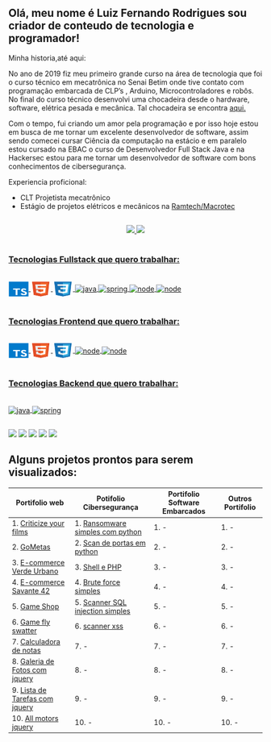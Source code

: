 ## Olá, meu nome é Luiz Fernando Rodrigues sou criador de conteudo de tecnologia e programador!

 

<div>
 <p> Minha historia,até aqui: </p>
 <p>  No ano de 2019 fiz meu primeiro grande curso na área de tecnologia que foi o curso técnico em mecatrônica no Senai Betim  onde tive contato com programação embarcada de CLP’s , Arduino, Microcontroladores  e robôs. No final do  curso técnico desenvolvi uma chocadeira desde o hardware, software, elétrica pesada e mecânica. Tal chocadeira se encontra <a href = "https://www.linkedin.com/posts/luiz-fernando-rodrigues-24bb01167_solidworks-mecatraeknica-mecanica-activity-6717535269161197568-We6f?utm_source=linkedin_share&utm_medium=member_desktop_web"> aqui. </a> </p>
<p>  Com o tempo, fui criando um amor pela programação e por isso hoje estou em busca de me tornar um  excelente desenvolvedor de software, assim sendo comecei cursar Ciência da computação na estácio e  em paralelo estou cursado na EBAC o curso de Desenvolvedor Full Stack Java   e na Hackersec  estou  para me tornar um desenvolvedor de software com bons conhecimentos de cibersegurança.<p>
  <p>Experiencia proficional:</p>
  <ul>
    <li>CLT Projetista mecatrônico</li>
    <li>Estágio de projetos elétricos e mecânicos na <a href="https://macrotec.ind.br/" target="_blank">Ramtech/Macrotec</a></li>
  </ul>

</div>

##
<div align="center">
  <a href="https://github.com/LuizFernandoDeveloper">
  <img height="180em" src="https://github-readme-stats.vercel.app/api?username=LuizFernandoDeveloper&show_icons=true&theme=dark&include_all_commits=true&count_private=true"/>
  <img height="180em" src="https://github-readme-stats.vercel.app/api/top-langs/?username=LuizFernandoDeveloper&layout=compact&langs_count=7&theme=dark"/>
</div>
 
 #
 ### Tecnologias Fullstack que quero trabalhar: 
 
<div style="display: inline_block"><br>
    <img align="center" alt="ts" height="30" width="40" src="https://raw.githubusercontent.com/devicons/devicon/master/icons/typescript/typescript-plain.svg">
    <img align="center" alt="HTML" height="30" width="40" src="https://raw.githubusercontent.com/devicons/devicon/master/icons/html5/html5-original.svg">
    <img align="center" alt="CSS" height="30" width="40" src="https://raw.githubusercontent.com/devicons/devicon/master/icons/css3/css3-original.svg">
    <img align="center" alt="java" height="30" width="40" src="https://icongr.am/devicon/java-original.svg?size=148&color=currentColor">
    <img align="center" alt="spring" height="30" width="40" src="https://cdn.jsdelivr.net/gh/devicons/devicon/icons/spring/spring-original.svg">
    <img align="center" alt="node" height="30" width="40" src="https://cdn.jsdelivr.net/gh/devicons/devicon/icons/nodejs/nodejs-plain.svg">
    <img align="center" alt="node" height="30" width="40" src="https://cdn.jsdelivr.net/gh/devicons/devicon/icons/angularjs/angularjs-original.svg">
</div>
 
#
### Tecnologias Frontend que quero trabalhar: 
 
<div style="display: inline_block"><br>
    <img align="center" alt="ts" height="30" width="40" src="https://raw.githubusercontent.com/devicons/devicon/master/icons/typescript/typescript-plain.svg">
    <img align="center" alt="HTML" height="30" width="40" src="https://raw.githubusercontent.com/devicons/devicon/master/icons/html5/html5-original.svg">
    <img align="center" alt="CSS" height="30" width="40" src="https://raw.githubusercontent.com/devicons/devicon/master/icons/css3/css3-original.svg">
    <img align="center" alt="node" height="30" width="40" src="https://cdn.jsdelivr.net/gh/devicons/devicon/icons/nodejs/nodejs-plain.svg">
    <img align="center" alt="node" height="30" width="40" src="https://cdn.jsdelivr.net/gh/devicons/devicon/icons/angularjs/angularjs-original.svg">
</div>
 
#
### Tecnologias Backend que quero trabalhar: 
 
<div style="display: inline_block"><br>
    <img align="center" alt="java" height="30" width="40" src="https://icongr.am/devicon/java-original.svg?size=148&color=currentColor">
    <img align="center" alt="spring" height="30" width="40" src="https://cdn.jsdelivr.net/gh/devicons/devicon/icons/spring/spring-original.svg">
</div>
 
  ##
 
<div> 
  <a href="https://www.instagram.com/luiz_r_andrade/" target="_blank"><img src="https://img.shields.io/badge/-Instagram-%23E4405F?style=for-the-badge&logo=instagram&logoColor=white" target="_blank"></a>
  <a href="https://web.facebook.com/luis.rodriges.9400/" target="_blank"><img src="https://img.shields.io/badge/Facebook-1877F2?style=for-the-badge&logo=facebook&logoColor=white" target="_blank"></a>
  <a href="https://discord.gg/GbrFeuGq" target="_blank"><img src="https://img.shields.io/badge/Discord-7289DA?style=for-the-badge&logo=discord&logoColor=white" target="_blank"></a> 
  <a href = "mailto:luiz.fernando.developer@outlook.com"><img src="https://img.shields.io/badge/-Gmail-%23333?style=for-the-badge&logo=gmail&logoColor=white" target="_blank"></a>
  <a href="https://www.linkedin.com/in/luiz-fernando-rodrigues-24bb01167/" target="_blank"><img src="https://img.shields.io/badge/-LinkedIn-%230077B5?style=for-the-badge&logo=linkedin&logoColor=white" target="_blank"></a> 
 
</div>


 ## Alguns projetos prontos para serem visualizados:

|                                         Portifolio web                                                         |                           Potifolio Cibersegurança                                                                | Portifolio Software Embarcados  |       Outros Portifolio         |
|----------------------------------------------------------------------------------------------------------------|-------------------------------------------------------------------------------------------------------------------|---------------------------------|---------------------------------|
| 1. [Criticize your films](https://github.com/LuizFernandoDeveloper/Criticize-your-Films)                       | 1. [Ransomware simples com python](https://github.com/LuizFernandoDeveloper/Ransomware)                           | 1. -                            | 1. -                            |
| 2. [GoMetas](https://github.com/LuizFernandoDeveloper/goMetas/tree/main)                                       | 2. [Scan de portas em python](https://github.com/LuizFernandoDeveloper/scan-de-portas-simples)                    | 2. -                            | 2. -                            |
| 3. [E-commerce Verde Urbano](https://github.com/LuizFernandoDeveloper/E-commerce-VerdeUrbano)                  | 3. [Shell e PHP](https://github.com/LuizFernandoDeveloper/Shell-And-PHP)                                          | 3. -                            | 3. -                            | 
| 4. [E-commerce Savante 42](https://github.com/LuizFernandoDeveloper/savante42-E.commerce/tree/main)            | 4. [Brute force simples](https://github.com/LuizFernandoDeveloper/Brute-force-simples.git)                        | 4. -                            | 4. -                            |   
| 5. [Game Shop](https://github.com/LuizFernandoDeveloper/games_shop)                                            | 5. [Scanner SQL injection simples](https://github.com/LuizFernandoDeveloper/Scanner-de-SQL-injection-simples-.git)| 5. -                            | 5. -                            |
| 6. [Game fly swatter](https://github.com/LuizFernandoDeveloper/Game-fly-swatter)                               | 6. [scanner xss](https://github.com/LuizFernandoDeveloper/scanner_para_xss)                                       | 6. -                            | 6. -                            |
| 7. [Calculadora de notas](https://github.com/LuizFernandoDeveloper/calculadora_de_medias)                      | 7. -                                                                                                              | 7. -                            | 7. -                            |    
| 8. [Galeria de Fotos com jquery](https://github.com/LuizFernandoDeveloper/Galeria_de_fotos/blob/main/README.md)| 8. -                                                                                                              | 8. -                            | 8. -                            |    
| 9. [Lista de Tarefas com jquery](https://github.com/LuizFernandoDeveloper/Lista_de_tarefas/)                   | 9. -                                                                                                              | 9. -                            | 9. -                            |    
| 10. [All motors jquery](https://github.com/LuizFernandoDeveloper/all-motors)                                   | 10. -                                                                                                             | 10. -                           | 10. -                           |    
